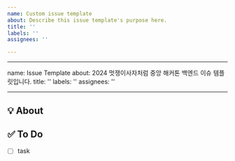 ```yaml
---
name: Custom issue template
about: Describe this issue template's purpose here.
title: ''
labels: ''
assignees: ''

---
```


---
name: Issue Template
about: 2024 멋쟁이사자처럼 중앙 해커톤 백엔드 이슈 템플릿입니다.
title: ''
labels: ''
assignees: ''

---

## 💡 About
<!--무엇에 관한 이슈인지 소개해주세요.-->

## ✅ To Do
<!--할 일에 대한 리스트를 작성해주세요.-->
- [ ] task
